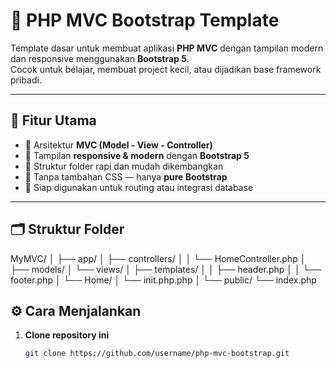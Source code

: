 # 🧩 PHP MVC Bootstrap Template

Template dasar untuk membuat aplikasi **PHP MVC** dengan tampilan modern dan responsive menggunakan **Bootstrap 5**.  
Cocok untuk belajar, membuat project kecil, atau dijadikan base framework pribadi.

---

## 🚀 Fitur Utama

- 🔹 Arsitektur **MVC (Model - View - Controller)**
- 🔹 Tampilan **responsive & modern** dengan **Bootstrap 5**
- 🔹 Struktur folder rapi dan mudah dikembangkan
- 🔹 Tanpa tambahan CSS — hanya **pure Bootstrap**
- 🔹 Siap digunakan untuk routing atau integrasi database

---

## 🗂️ Struktur Folder

MyMVC/
│
├── app/
│ ├── controllers/
│ │ └── HomeController.php
│ ├── models/
│ └── views/
│ ├── templates/
│ │ ├── header.php
│ │ └── footer.php
│ └── Home/
│ └── init.php.php
│
└── public/
└── index.php

## ⚙️ Cara Menjalankan

1. **Clone repository ini**
   ```bash
   git clone https://github.com/username/php-mvc-bootstrap.git
   ```
